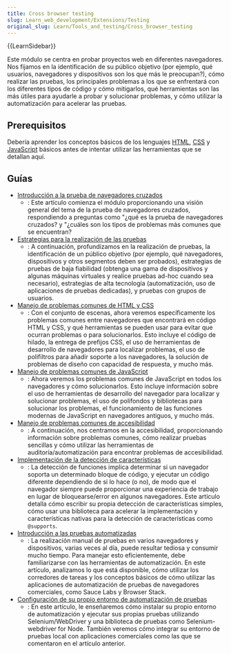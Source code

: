 ```yaml
---
title: Cross browser testing
slug: Learn_web_development/Extensions/Testing
original_slug: Learn/Tools_and_testing/Cross_browser_testing
---
```


{{LearnSidebar}}

Este módulo se centra en probar proyectos web en diferentes navegadores. Nos fijamos en la identificación de su público objetivo (por ejemplo, qué usuarios, navegadores y dispositivos son los que más le preocupan?), cómo realizar las pruebas, los principales problemas a los que se enfrentará con los diferentes tipos de código y cómo mitigarlos, qué herramientas son las más útiles para ayudarle a probar y solucionar problemas, y cómo utilizar la automatización para acelerar las pruebas.

## Prerequisitos

Debería aprender los conceptos básicos de los lenguajes [HTML](/es/docs/Learn/HTML), [CSS](/es/docs/Learn/CSS) y [JavaScript](/es/docs/Learn/JavaScript) básicos antes de intentar utilizar las herramientas que se detallan aquí.

## Guías

- [Introducción a la prueba de navegadores cruzados](/es/docs/Learn/Tools_and_testing/Cross_browser_testing/Introduction)
  - : Este artículo comienza el módulo proporcionando una visión general del tema de la prueba de navegadores cruzados, respondiendo a preguntas como "¿qué es la prueba de navegadores cruzados? y "¿cuáles son los tipos de problemas más comunes que se encuentran?
- [Estrategias para la realización de las pruebas](/es/docs/Learn/Tools_and_testing/Cross_browser_testing/Testing_strategies)
  - : A continuación, profundizamos en la realización de pruebas, la identificación de un público objetivo (por ejemplo, qué navegadores, dispositivos y otros segmentos deben ser probados), estrategias de pruebas de baja fiabilidad (obtenga una gama de dispositivos y algunas máquinas virtuales y realice pruebas ad-hoc cuando sea necesario), estrategias de alta tecnología (automatización, uso de aplicaciones de pruebas dedicadas), y pruebas con grupos de usuarios.
- [Manejo de problemas comunes de HTML y CSS](/es/docs/Learn/Tools_and_testing/Cross_browser_testing/HTML_and_CSS)
  - : Con el conjunto de escenas, ahora veremos específicamente los problemas comunes entre navegadores que encontrará en código HTML y CSS, y qué herramientas se pueden usar para evitar que ocurran problemas o para solucionarlos. Esto incluye el código de hilado, la entrega de prefijos CSS, el uso de herramientas de desarrollo de navegadores para localizar problemas, el uso de polifiltros para añadir soporte a los navegadores, la solución de problemas de diseño con capacidad de respuesta, y mucho más.
- [Manejo de problemas comunes de JavaScript](/es/docs/Learn/Tools_and_testing/Cross_browser_testing/JavaScript)
  - : Ahora veremos los problemas comunes de JavaScript en todos los navegadores y cómo solucionarlos. Esto incluye información sobre el uso de herramientas de desarrollo del navegador para localizar y solucionar problemas, el uso de polifondos y bibliotecas para solucionar los problemas, el funcionamiento de las funciones modernas de JavaScript en navegadores antiguos, y mucho más.
- [Manejo de problemas comunes de accesibilidad](/es/docs/Learn/Tools_and_testing/Cross_browser_testing/Accessibility)
  - : A continuación, nos centramos en la accesibilidad, proporcionando información sobre problemas comunes, cómo realizar pruebas sencillas y cómo utilizar las herramientas de auditoría/automatización para encontrar problemas de accesibilidad.
- [Implementación de la detección de características](/es/docs/Learn/Tools_and_testing/Cross_browser_testing/Feature_detection)
  - : La detección de funciones implica determinar si un navegador soporta un determinado bloque de código, y ejecutar un código diferente dependiendo de si lo hace (o no), de modo que el navegador siempre puede proporcionar una experiencia de trabajo en lugar de bloquearse/error en algunos navegadores. Este artículo detalla cómo escribir su propia detección de características simples, cómo usar una biblioteca para acelerar la implementación y características nativas para la detección de características como `@supports`.
- [Introducción a las pruebas automatizadas](/es/docs/Learn/Tools_and_testing/Cross_browser_testing/Automated_testing)
  - : La realización manual de pruebas en varios navegadores y dispositivos, varias veces al día, puede resultar tediosa y consumir mucho tiempo. Para manejar esto eficientemente, debe familiarizarse con las herramientas de automatización. En este artículo, analizamos lo que está disponible, cómo utilizar los corredores de tareas y los conceptos básicos de cómo utilizar las aplicaciones de automatización de pruebas de navegadores comerciales, como Sauce Labs y Browser Stack.
- [Configuración de su propio entorno de automatización de pruebas](/es/docs/Learn/Tools_and_testing/Cross_browser_testing/Your_own_automation_environment)
  - : En este artículo, le enseñaremos cómo instalar su propio entorno de automatización y ejecutar sus propias pruebas utilizando Selenium/WebDriver y una biblioteca de pruebas como Selenium-webdriver for Node. También veremos cómo integrar su entorno de pruebas local con aplicaciones comerciales como las que se comentaron en el artículo anterior.
